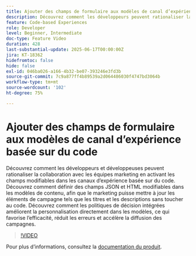```yaml
---
title: Ajouter des champs de formulaire aux modèles de canal d’expérience basés sur du code
description: Découvrez comment les développeurs peuvent rationaliser la collaboration avec les équipes marketing en activant les champs modifiables dans les canaux d’expérience basés sur le code.
feature: Code-based Experiences
role: Developer
level: Beginner, Intermediate
doc-type: Feature Video
duration: 428
last-substantial-update: 2025-06-17T00:00:00Z
jira: KT-18362
hidefromtoc: false
hide: false
exl-id: 046ba026-a166-4b32-be07-393246e3fd3b
source-git-commit: 7c9a877ff4b89539a2d064486030f4747bd3064b
workflow-type: tm+mt
source-wordcount: '102'
ht-degree: 75%

---
```


# Ajouter des champs de formulaire aux modèles de canal d’expérience basée sur du code

Découvrez comment les développeurs et développeuses peuvent rationaliser la collaboration avec les équipes marketing en activant les champs modifiables dans les canaux d’expérience basée sur du code. Découvrez comment définir des champs JSON et HTML modifiables dans les modèles de contenu, afin que le marketing puisse mettre à jour les éléments de campagne tels que les titres et les descriptions sans toucher au code. Découvrez comment les politiques de décision intégrées améliorent la personnalisation directement dans les modèles, ce qui favorise l’efficacité, réduit les erreurs et accélère la diffusion des campagnes.

>[!VIDEO](https://video.tv.adobe.com/v/3463990/?learn=on&enablevpops)

Pour plus d’informations, consultez la [documentation du produit](https://experienceleague.adobe.com/fr/docs/journey-optimizer/using/channels/code-based-experience/create-code-based-experiences/code-based-form-fields).
